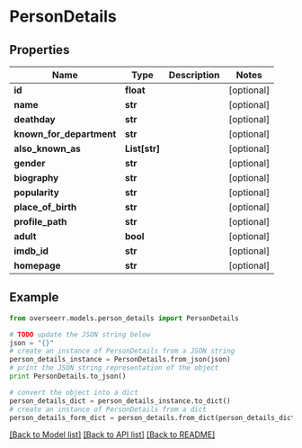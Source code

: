 # PersonDetails


## Properties

Name | Type | Description | Notes
------------ | ------------- | ------------- | -------------
**id** | **float** |  | [optional] 
**name** | **str** |  | [optional] 
**deathday** | **str** |  | [optional] 
**known_for_department** | **str** |  | [optional] 
**also_known_as** | **List[str]** |  | [optional] 
**gender** | **str** |  | [optional] 
**biography** | **str** |  | [optional] 
**popularity** | **str** |  | [optional] 
**place_of_birth** | **str** |  | [optional] 
**profile_path** | **str** |  | [optional] 
**adult** | **bool** |  | [optional] 
**imdb_id** | **str** |  | [optional] 
**homepage** | **str** |  | [optional] 

## Example

```python
from overseerr.models.person_details import PersonDetails

# TODO update the JSON string below
json = "{}"
# create an instance of PersonDetails from a JSON string
person_details_instance = PersonDetails.from_json(json)
# print the JSON string representation of the object
print PersonDetails.to_json()

# convert the object into a dict
person_details_dict = person_details_instance.to_dict()
# create an instance of PersonDetails from a dict
person_details_form_dict = person_details.from_dict(person_details_dict)
```
[[Back to Model list]](../README.md#documentation-for-models) [[Back to API list]](../README.md#documentation-for-api-endpoints) [[Back to README]](../README.md)


